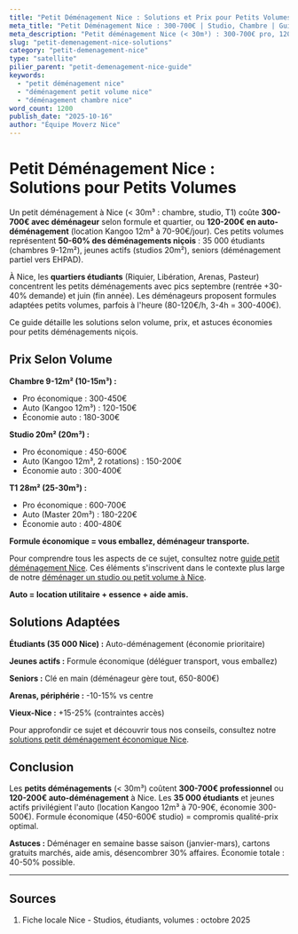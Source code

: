 ```yaml
---
title: "Petit Déménagement Nice : Solutions et Prix pour Petits Volumes 2025"
meta_title: "Petit Déménagement Nice : 300-700€ | Studio, Chambre | Guide"
meta_description: "Petit déménagement Nice (< 30m³) : 300-700€ pro, 120-200€ auto. Solutions chambre étudiant, studio, une pièce. Utilitaire 12m³ 70-90€. Guide."
slug: "petit-demenagement-nice-solutions"
category: "petit-demenagement-nice"
type: "satellite"
pilier_parent: "petit-demenagement-nice-guide"
keywords:
  - "petit déménagement nice"
  - "déménagement petit volume nice"
  - "déménagement chambre nice"
word_count: 1200
publish_date: "2025-10-16"
author: "Équipe Moverz Nice"
---
```


# Petit Déménagement Nice : Solutions pour Petits Volumes

Un petit déménagement à Nice (< 30m³ : chambre, studio, T1) coûte **300-700€ avec déménageur** selon formule et quartier, ou **120-200€ en auto-déménagement** (location Kangoo 12m³ à 70-90€/jour). Ces petits volumes représentent **50-60% des déménagements niçois** : 35 000 étudiants (chambres 9-12m²), jeunes actifs (studios 20m²), seniors (déménagement partiel vers EHPAD).

À Nice, les **quartiers étudiants** (Riquier, Libération, Arenas, Pasteur) concentrent les petits déménagements avec pics septembre (rentrée +30-40% demande) et juin (fin année). Les déménageurs proposent formules adaptées petits volumes, parfois à l'heure (80-120€/h, 3-4h = 300-400€).

Ce guide détaille les solutions selon volume, prix, et astuces économies pour petits déménagements niçois.

## Prix Selon Volume

**Chambre 9-12m² (10-15m³) :**
- Pro économique : 300-450€
- Auto (Kangoo 12m³) : 120-150€
- Économie auto : 180-300€

**Studio 20m² (20m³) :**
- Pro économique : 450-600€
- Auto (Kangoo 12m³, 2 rotations) : 150-200€
- Économie auto : 300-400€

**T1 28m² (25-30m³) :**
- Pro économique : 600-700€
- Auto (Master 20m³) : 180-220€
- Économie auto : 400-480€

**Formule économique = vous emballez, déménageur transporte.**

Pour comprendre tous les aspects de ce sujet, consultez notre [guide petit déménagement Nice](/blog/petit-demenagement/petit-demenagement-nice-guide). Ces éléments s'inscrivent dans le contexte plus large de notre [déménager un studio ou petit volume à Nice](/blog/petit-demenagement/petit-demenagement-nice-guide).


**Auto = location utilitaire + essence + aide amis.**

## Solutions Adaptées

**Étudiants (35 000 Nice) :** Auto-déménagement (économie prioritaire)

**Jeunes actifs :** Formule économique (déléguer transport, vous emballez)

**Seniors :** Clé en main (déménageur gère tout, 650-800€)

**Arenas, périphérie :** -10-15% vs centre

**Vieux-Nice :** +15-25% (contraintes accès)


Pour approfondir ce sujet et découvrir tous nos conseils, consultez notre [solutions petit déménagement économique Nice](/blog/petit-demenagement/petit-demenagement-nice-guide).

## Conclusion

Les **petits déménagements** (< 30m³) coûtent **300-700€ professionnel** ou **120-200€ auto-déménagement** à Nice. Les **35 000 étudiants** et jeunes actifs privilégient l'auto (location Kangoo 12m³ à 70-90€, économie 300-500€). Formule économique (450-600€ studio) = compromis qualité-prix optimal.

**Astuces :** Déménager en semaine basse saison (janvier-mars), cartons gratuits marchés, aide amis, désencombrer 30% affaires. Économie totale : 40-50% possible.

---

## Sources

1. Fiche locale Nice - Studios, étudiants, volumes : octobre 2025


